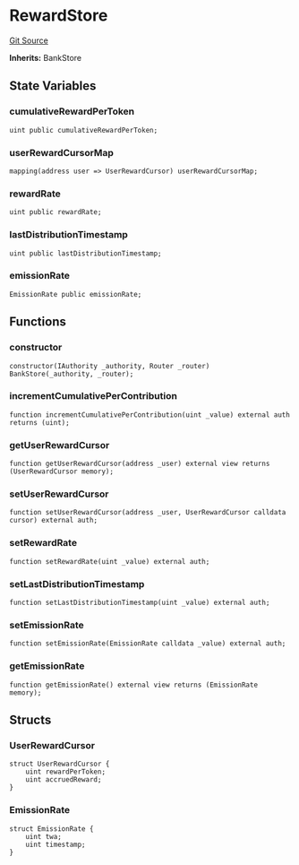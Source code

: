 # RewardStore
[Git Source](https://github.com/GMX-Blueberry-Club/puppet-contracts/blob/474b8277cbb576730f09bb3ba6a3b6396a451789/src/tokenomics/store/RewardStore.sol)

**Inherits:**
BankStore


## State Variables
### cumulativeRewardPerToken

```solidity
uint public cumulativeRewardPerToken;
```


### userRewardCursorMap

```solidity
mapping(address user => UserRewardCursor) userRewardCursorMap;
```


### rewardRate

```solidity
uint public rewardRate;
```


### lastDistributionTimestamp

```solidity
uint public lastDistributionTimestamp;
```


### emissionRate

```solidity
EmissionRate public emissionRate;
```


## Functions
### constructor


```solidity
constructor(IAuthority _authority, Router _router) BankStore(_authority, _router);
```

### incrementCumulativePerContribution


```solidity
function incrementCumulativePerContribution(uint _value) external auth returns (uint);
```

### getUserRewardCursor


```solidity
function getUserRewardCursor(address _user) external view returns (UserRewardCursor memory);
```

### setUserRewardCursor


```solidity
function setUserRewardCursor(address _user, UserRewardCursor calldata cursor) external auth;
```

### setRewardRate


```solidity
function setRewardRate(uint _value) external auth;
```

### setLastDistributionTimestamp


```solidity
function setLastDistributionTimestamp(uint _value) external auth;
```

### setEmissionRate


```solidity
function setEmissionRate(EmissionRate calldata _value) external auth;
```

### getEmissionRate


```solidity
function getEmissionRate() external view returns (EmissionRate memory);
```

## Structs
### UserRewardCursor

```solidity
struct UserRewardCursor {
    uint rewardPerToken;
    uint accruedReward;
}
```

### EmissionRate

```solidity
struct EmissionRate {
    uint twa;
    uint timestamp;
}
```

